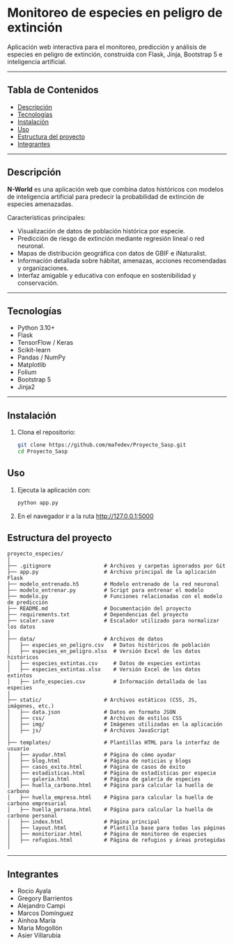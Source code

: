 # Monitoreo de especies en peligro de extinción

Aplicación web interactiva para el monitoreo, predicción y análisis de especies en peligro de extinción, construida con Flask, Jinja, Bootstrap 5 e inteligencia artificial.

---

## Tabla de Contenidos

- [Descripción](#descripción)  
- [Tecnologías](#tecnologías)  
- [Instalación](#instalación)  
- [Uso](#uso)  
- [Estructura del proyecto](#estructura-del-proyecto)
- [Integrantes](#integrantes)

---

## Descripción

**N-World** es una aplicación web que combina datos históricos con modelos de inteligencia artificial para predecir la probabilidad de extinción de especies amenazadas.

Características principales:

- Visualización de datos de población histórica por especie.
- Predicción de riesgo de extinción mediante regresión lineal o red neuronal.
- Mapas de distribución geográfica con datos de GBIF e iNaturalist.
- Información detallada sobre hábitat, amenazas, acciones recomendadas y organizaciones.
- Interfaz amigable y educativa con enfoque en sostenibilidad y conservación.

---

## Tecnologías

- Python 3.10+
- Flask
- TensorFlow / Keras
- Scikit-learn
- Pandas / NumPy
- Matplotlib
- Folium
- Bootstrap 5
- Jinja2

---

## Instalación

1. Clona el repositorio:

   ```bash
   git clone https://github.com/mafedev/Proyecto_Sasp.git
   cd Proyecto_Sasp

## Uso
1. Ejecuta la aplicación con: 
   ```bash
   python app.py

2. En el navegador ir a la ruta http://127.0.0.1:5000

## Estructura del proyecto

```
proyecto_especies/
│
├── .gitignore                 # Archivos y carpetas ignorados por Git
├── app.py                     # Archivo principal de la aplicación Flask
├── modelo_entrenado.h5        # Modelo entrenado de la red neuronal
├── modelo_entrenar.py         # Script para entrenar el modelo
├── modelo.py                  # Funciones relacionadas con el modelo de predicción
├── README.md                  # Documentación del proyecto
├── requirements.txt           # Dependencias del proyecto
├── scaler.save                # Escalador utilizado para normalizar los datos
│
├── data/                      # Archivos de datos
│   ├── especies_en_peligro.csv   # Datos históricos de población
│   ├── especies_en_peligro.xlsx  # Versión Excel de los datos históricos
│   ├── especies_extintas.csv     # Datos de especies extintas
│   ├── especies_extintas.xlsx    # Versión Excel de los datos extintos
│   ├── info_especies.csv         # Información detallada de las especies
│
├── static/                    # Archivos estáticos (CSS, JS, imágenes, etc.)
│   ├── data.json              # Datos en formato JSON
│   ├── css/                   # Archivos de estilos CSS
│   ├── img/                   # Imágenes utilizadas en la aplicación
│   ├── js/                    # Archivos JavaScript
│
├── templates/                 # Plantillas HTML para la interfaz de usuario
│   ├── ayudar.html            # Página de cómo ayudar
│   ├── blog.html              # Página de noticias y blogs
│   ├── casos_exito.html       # Página de casos de éxito
│   ├── estadisticas.html      # Página de estadísticas por especie
│   ├── galeria.html           # Página de galería de especies
│   ├── huella_carbono.html    # Página para calcular la huella de carbono
│   ├── huella_empresa.html    # Página para calcular la huella de carbono empresarial
│   ├── huella_persona.html    # Página para calcular la huella de carbono personal
│   ├── index.html             # Página principal
│   ├── layout.html            # Plantilla base para todas las páginas
│   ├── monitorizar.html       # Página de monitoreo de especies
│   ├── refugios.html          # Página de refugios y áreas protegidas
│
```
---

## Integrantes
- Rocio Ayala
- Gregory Barrientos
- Alejandro Campi
- Marcos Domínguez
- Ainhoa María
- Maria Mogollón
- Asier Villarubia
